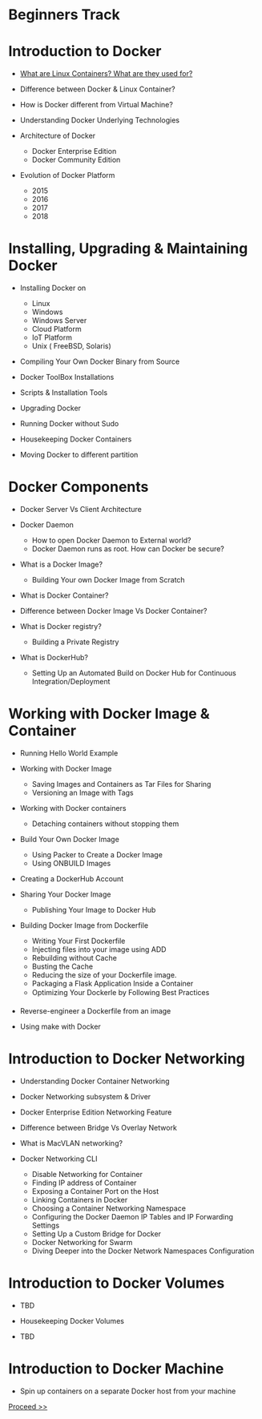 # Beginners Track

# Introduction to Docker 

- [What are Linux Containers? What are they used for?](https://github.com/collabnix/dockerlabs/blob/master/beginners/b001-linux-containers.md)<br>

- Difference between Docker & Linux Container?

- How is Docker different from Virtual Machine?

- Understanding Docker Underlying Technologies

- Architecture of Docker 
   - Docker Enterprise Edition
   - Docker Community Edition
                
- Evolution of Docker Platform 
   - 2015 
   - 2016
   - 2017
   - 2018
             
# Installing, Upgrading & Maintaining Docker 

- Installing Docker on 
   - Linux
   - Windows 
   - Windows Server
   - Cloud Platform
   - IoT Platform
   - Unix ( FreeBSD, Solaris)
                     
- Compiling Your Own Docker Binary from Source

- Docker ToolBox Installations

- Scripts & Installation Tools

- Upgrading Docker

- Running Docker without Sudo

- Housekeeping Docker Containers

- Moving Docker to different partition

# Docker Components

- Docker Server Vs Client Architecture

- Docker Daemon
  - How to open Docker Daemon to External world?
  - Docker Daemon runs as root. How can Docker be secure?

- What is a Docker Image?
  - Building Your own Docker Image from Scratch

- What is Docker Container?

- Difference between Docker Image Vs Docker Container?

- What is Docker registry?
  - Building a Private Registry <br>
  
- What is DockerHub?
  - Setting Up an Automated Build on Docker Hub for Continuous Integration/Deployment<br>
  
# Working with Docker Image & Container

- Running Hello World Example

- Working with Docker Image <br>
  
  - Saving Images and Containers as Tar Files for Sharing <br>
  - Versioning an Image with Tags <br>
  
- Working with Docker containers<br>
  - Detaching containers without stopping them<br>

- Build Your Own Docker Image
  - Using Packer to Create a Docker Image <br>
  - Using ONBUILD Images <br>

- Creating a DockerHub Account

- Sharing Your Docker Image
  -  Publishing Your Image to Docker Hub <br>
 
- Building Docker Image from Dockerfile
  - Writing Your First Dockerfile
  - Injecting files into your image using ADD <br>
  - Rebuilding without Cache <br> 
  - Busting the Cache <br>
  - Reducing the size of your Dockerfile image. <br>
  - Packaging a Flask Application Inside a Container <br>
  - Optimizing Your Dockerle by Following Best Practices <br>
  
- Reverse-engineer a Dockerfile from an image

-  Using make with Docker


# Introduction to Docker Networking

- Understanding Docker Container Networking

- Docker Networking subsystem & Driver

- Docker Enterprise Edition Networking Feature

- Difference between Bridge Vs Overlay Network

- What is MacVLAN networking?

- Docker Networking CLI
  - Disable Networking for Container
  - Finding IP address of Container
  - Exposing a Container Port on the Host
  - Linking Containers in Docker
  - Choosing a Container Networking Namespace
  - Configuring the Docker Daemon IP Tables and IP Forwarding Settings
  - Setting Up a Custom Bridge for Docker
  - Docker Networking for Swarm
  - Diving Deeper into the Docker Network Namespaces Configuration
  
# Introduction to Docker Volumes

- TBD

- Housekeeping Docker Volumes

- TBD

# Introduction to Docker Machine

- Spin up containers on a separate Docker host from your machine






 [Proceed >>](https://github.com/collabnix/dockerlabs/blob/master/beginners/b001-linux-containers.md)





